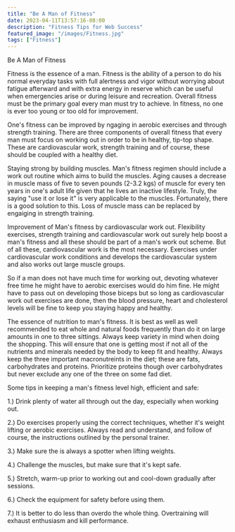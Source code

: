 ```yaml
---
title: "Be A Man of Fitness"
date: 2023-04-11T13:57:16-08:00
description: "Fitness Tips for Web Success"
featured_image: "/images/Fitness.jpg"
tags: ["Fitness"]
---
```


Be A Man of Fitness

Fitness is the essence of a man. Fitness is the ability of a person to do his normal everyday tasks with full alertness and vigor without worrying about fatigue afterward and with extra energy in reserve which can be useful when emergencies arise or during leisure and recreation. Overall fitness must be the primary goal every man must try to achieve. In fitness, no one is ever too young or too old for improvement. 

One's fitness can be improved by ngaging in aerobic exercises and through strength training. There are three components of overall fitness that every man must focus on working out in order to be in healthy, tip-top shape. These are cardiovascular work, strength training and of course, these should be coupled with a healthy diet.

Staying strong by building muscles. Man's fitness regimen should include a work out routine which aims to build the muscles. Aging causes a decrease in muscle mass of five to seven pounds (2-3.2 kgs) of muscle for every ten years in one's adult life given that he lives an inactive lifestyle. Truly, the saying "use it or lose it" is very applicable to the muscles. Fortunately, there is a good solution to this. Loss of muscle mass can be replaced by engaiging in strength training.

Improvement of Man's fitness by cardiovascular work out. Flexibility exercises, strength training and cardiovascular work out surely help boost a man's fitness and all these should be part of a man's work out scheme. But of all these, cardiovascular work is the most necessary. Exercises under cardiovascular work conditions and develops the cardiovascular system and also works out large muscle groups. 

So if a man does not have much time for working out, devoting whatever free time he might have to aerobic exercises would do him fine. He might have to pass out on developing those biceps but so long as cardiovascular work out exercises are done, then the blood pressure, heart and cholesterol levels will be fine to keep you staying happy and healthy.

The essence of nutrition to man's fitness. It is best as well as well recommended to eat whole and natural foods frequently than do it on large amounts in one to three sittings. Always keep variety in mind when doing the shopping. This will ensure that one is getting most if not all of the nutrients and minerals needed by the body to keep fit and healthy. Always keep the three important macronutreints in the diet; these are fats, carbohydrates and proteins. Prioritize proteins though over carbohydrates but never exclude any one of the three on some fad diet.

Some tips in keeping a man's fitness level high, efficient and safe:

1.) Drink plenty of water all through out the day, especially when working out.

2.) Do exercises properly using the correct techniques, whether it's weight lifting or aerobic exercises. Always read and understand, and follow of course, the instructions outlined by the personal trainer.

3.) Make sure the is always a spotter when lifting weights.

4.) Challenge the muscles, but make sure that it's kept safe.

5.) Stretch, warm-up prior to working out and cool-down gradually after sessions.

6.) Check the equipment for safety before using them.

7.) It is better to do less than overdo the whole thing. Overtraining will exhaust enthusiasm and kill performance.








